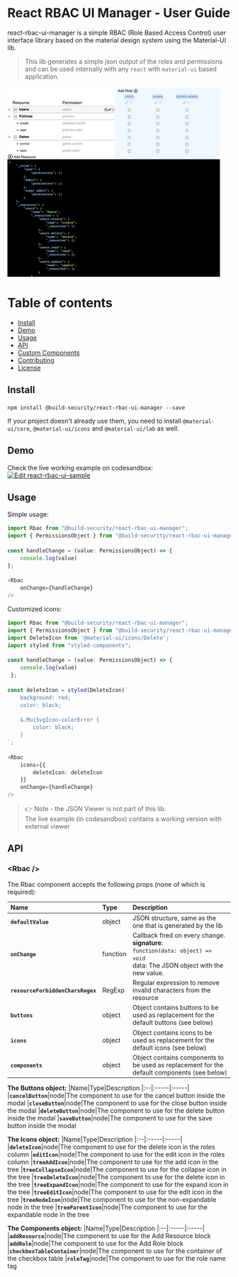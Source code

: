 # React RBAC UI Manager - User Guide

react-rbac-ui-manager is a simple RBAC (Role Based Access Control) user interface library based on the material design system using the Material-UI lib.

> This lib generates a simple json output of the roles and permissions and can be used internally with any `react` with `material-ui` based application.

<img src="https://raw.githubusercontent.com/build-security/react-rbac-ui-manager/main/demo-animation.gif" alt="react rbac ui manager - live demo" />

# Table of contents
* [Install](#install)
* [Demo](#demo)
* [Usage](#usage)
* [API](#api)
* [Custom Components](#custom-components)
* [Contributing](#contributing)
* [License](#licence)

## Install

`npm install @build-security/react-rbac-ui-manager --save`

If your project doesn't already use them, you need to install `@material-ui/core`,  `@material-ui/icons` and `@material-ui/lab` as well.

## Demo

Check the live working example on codesandbox:  
[![Edit react-rbac-ui-sample](https://codesandbox.io/static/img/play-codesandbox.svg)](https://codesandbox.io/s/react-rbac-ui-sample-r0zlf?file=/src/index.tsx)

## Usage

Simple usage:

```typescript jsx
import Rbac from "@build-security/react-rbac-ui-manager";
import { PermissionsObject } from "@build-security/react-rbac-ui-manager/dist/types";

const handleChange = (value: PermissionsObject) => {
    console.log(value)
};

<Rbac
    onChange={handleChange}
/>
```

Customized icons:

```typescript jsx
import Rbac from "@build-security/react-rbac-ui-manager";
import { PermissionsObject } from "@build-security/react-rbac-ui-manager/dist/types";
import DeleteIcon from '@material-ui/icons/Delete';
import styled from "styled-components";

const handleChange = (value: PermissionsObject) => {
    console.log(value)
 };

const deleteIcon = styled(DeleteIcon)`
    background: red;
    color: black;

    &.MuiSvgIcon-colorError {
        color: black;
    }
`;
 
<Rbac
    icons={{
        deleteIcon: deleteIcon
    }}
    onChange={handleChange}
/>
```

> 👉 Note - the JSON Viewer is not part of this lib.  
> The live example (in codesandbox) contains a working version with external viewer 

## API

### &lt;Rbac />

The Rbac component accepts the following props (none of which is required):

|Name|Type|Description
|:--|:-----|:-----|
|**`defaultValue`**|object|JSON structure, same as the one that is generated by the lib
|**`onChange`**|function|Callback fired on every change. <br />**signature**:<br />`function(data: object) => void`<br />data: The JSON object with the new value.
|**`resourceForbiddenCharsRegex`**|RegExp|Regular expression to remove invalid characters from the resource
|**`buttons`**|object|Object contains buttons to be used as replacement for the default buttons (see below)
|**`icons`**|object|Object contains icons to be used as replacement for the default icons (see below)
|**`components`**|object|Object contains components to be used as replacement for the default components (see below)

**The Buttons object:**
|Name|Type|Description
|:--|:-----|:-----|
|**`cancelButton`**|node|The component to use for the cancel button inside the modal
|**`closeButton`**|node|The component to use for the close button inside the modal
|**`deleteButton`**|node|The component to use for the delete button inside the modal
|**`saveButton`**|node|The component to use for the save button inside the modal

**The Icons object:**
|Name|Type|Description
|:--|:-----|:-----|
|**`deleteIcon`**|node|The component to use for the delete icon in the roles column
|**`editIcon`**|node|The component to use for the edit icon in the roles column
|**`treeAddIcon`**|node|The component to use for the add icon in the tree
|**`treeCollapseIcon`**|node|The component to use for the collapse icon in the tree
|**`treeDeleteIcon`**|node|The component to use for the delete icon in the tree
|**`treeExpandIcon`**|node|The component to use for the expand icon in the tree
|**`treeEditIcon`**|node|The component to use for the edit icon in the tree
|**`treeNodeIcon`**|node|The component to use for the non-expandable node in the tree
|**`treeParentIcon`**|node|The component to use for the expandable node in the tree

**The Components object:**
|Name|Type|Description
|:--|:-----|:-----|
|**`addResource`**|node|The component to use for the Add Resource block
|**`addRole`**|node|The component to use for the Add Role block
|**`checkboxTableContainer`**|node|The component to use for the container of the checkbox table
|**`roleTag`**|node|The component to use for the role name tag


